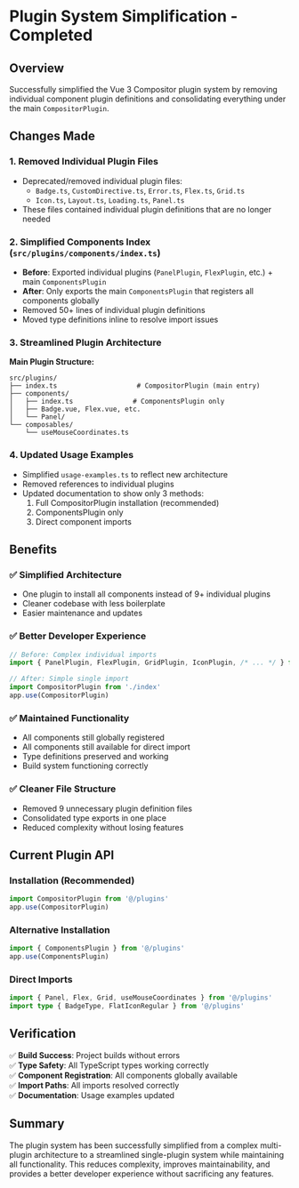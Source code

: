# Plugin System Simplification - Completed

## Overview
Successfully simplified the Vue 3 Compositor plugin system by removing individual component plugin definitions and consolidating everything under the main `CompositorPlugin`.

## Changes Made

### 1. Removed Individual Plugin Files
- Deprecated/removed individual plugin files:
  - `Badge.ts`, `CustomDirective.ts`, `Error.ts`, `Flex.ts`, `Grid.ts`
  - `Icon.ts`, `Layout.ts`, `Loading.ts`, `Panel.ts`
- These files contained individual plugin definitions that are no longer needed

### 2. Simplified Components Index (`src/plugins/components/index.ts`)
- **Before**: Exported individual plugins (`PanelPlugin`, `FlexPlugin`, etc.) + main `ComponentsPlugin`
- **After**: Only exports the main `ComponentsPlugin` that registers all components globally
- Removed 50+ lines of individual plugin definitions
- Moved type definitions inline to resolve import issues

### 3. Streamlined Plugin Architecture
**Main Plugin Structure:**
```
src/plugins/
├── index.ts                    # CompositorPlugin (main entry)
├── components/
│   ├── index.ts               # ComponentsPlugin only
│   ├── Badge.vue, Flex.vue, etc.
│   └── Panel/
└── composables/
    └── useMouseCoordinates.ts
```

### 4. Updated Usage Examples
- Simplified `usage-examples.ts` to reflect new architecture
- Removed references to individual plugins
- Updated documentation to show only 3 methods:
  1. Full CompositorPlugin installation (recommended)
  2. ComponentsPlugin only
  3. Direct component imports

## Benefits

### ✅ Simplified Architecture
- One plugin to install all components instead of 9+ individual plugins
- Cleaner codebase with less boilerplate
- Easier maintenance and updates

### ✅ Better Developer Experience
```typescript
// Before: Complex individual imports
import { PanelPlugin, FlexPlugin, GridPlugin, IconPlugin, /* ... */ } from './components'

// After: Simple single import
import CompositorPlugin from './index'
app.use(CompositorPlugin)
```

### ✅ Maintained Functionality
- All components still globally registered
- All components still available for direct import
- Type definitions preserved and working
- Build system functioning correctly

### ✅ Cleaner File Structure
- Removed 9 unnecessary plugin definition files
- Consolidated type exports in one place
- Reduced complexity without losing features

## Current Plugin API

### Installation (Recommended)
```typescript
import CompositorPlugin from '@/plugins'
app.use(CompositorPlugin)
```

### Alternative Installation
```typescript
import { ComponentsPlugin } from '@/plugins'
app.use(ComponentsPlugin)
```

### Direct Imports
```typescript
import { Panel, Flex, Grid, useMouseCoordinates } from '@/plugins'
import type { BadgeType, FlatIconRegular } from '@/plugins'
```

## Verification

✅ **Build Success**: Project builds without errors  
✅ **Type Safety**: All TypeScript types working correctly  
✅ **Component Registration**: All components globally available  
✅ **Import Paths**: All imports resolved correctly  
✅ **Documentation**: Usage examples updated  

## Summary

The plugin system has been successfully simplified from a complex multi-plugin architecture to a streamlined single-plugin system while maintaining all functionality. This reduces complexity, improves maintainability, and provides a better developer experience without sacrificing any features.
